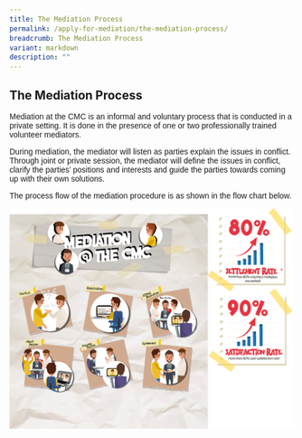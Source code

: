 ```yaml
---
title: The Mediation Process
permalink: /apply-for-mediation/the-mediation-process/
breadcrumb: The Mediation Process
variant: markdown
description: ""
---
```

<h2>The Mediation Process</h2>

<p style="font-family:arial;">Mediation at the CMC is an informal and voluntary process that is conducted in a private setting. It is done in the presence of one or two professionally trained volunteer mediators.</p>

<p style="font-family:arial;">During mediation, the mediator will listen as parties explain the issues in conflict. Through joint or private session, the mediator will define the issues in conflict, clarify the parties’ positions and interests and guide the parties towards coming up with their own solutions.</p>

<p style="font-family:arial;">The process flow of the mediation procedure is as shown in the flow chart below.</p>

<div class="isomer-image-wrapper"><img style="width: 700px" height="auto" width="100%" title="The Mediation Process" alt="The Mediation Process" src="/images/processrates.png"></div><p></p>